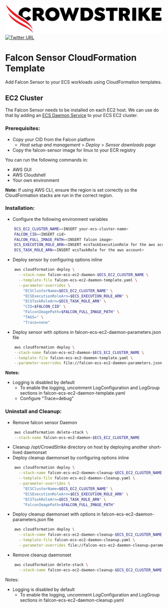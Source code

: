 ![CrowdStrike Falcon](https://raw.githubusercontent.com/CrowdStrike/falconpy/main/docs/asset/cs-logo.png) [![Twitter URL](https://img.shields.io/twitter/url?label=Follow%20%40CrowdStrike&style=social&url=https%3A%2F%2Ftwitter.com%2FCrowdStrike)](https://twitter.com/CrowdStrike)<br/>

# Falcon Sensor CloudFormation Template
Add Falcon Sensor to your ECS workloads using CloudFormation templates.

## EC2 Cluster
The Falcon Sensor needs to be installed on each EC2 host.
We can use do that by adding an [ECS Daemon Service](https://docs.aws.amazon.com/AmazonECS/latest/developerguide/ecs_services.html#service_scheduler_daemon) to your ECS EC2 cluster.

### Prerequisites:
- Copy your CID from the Falcon platform
  - _Host setup and management_ > _Deploy_ > _Sensor downloads page_
- Copy the falcon-sensor image for linux to your ECR registry

You can run the following commands in:
- AWS GUI 
- AWS Cloudshell
- Your own environment

**Note:** If using AWS CLI, ensure the region is set correctly so the CloudFormation stacks are
run in the correct region.


### Installation:
- Configure the following environment variables
```bash
    ECS_EC2_CLUSTER_NAME=<INSERT your-ecs-cluster-name>
    FALCON_CID=<INSERT cid>
    FALCON_FULL_IMAGE_PATH=<INSERT falcon image>
    ECS_EXECUTION_ROLE_ARN=<INSERT ecsTaskExecutionRole for the aws account>
    ECS_TASK_ROLE_ARN=<INSERT ecsTaskRole for the aws account>
```

- Deploy sensor by configuring options inline
```bash
    aws cloudformation deploy \
      --stack-name falcon-ecs-ec2-daemon-$ECS_EC2_CLUSTER_NAME \
      --template-file falcon-ecs-ec2-daemon-template.yaml \
      --parameter-overrides \
        "ECSClusterName=$ECS_EC2_CLUSTER_NAME" \
        "ECSExecutionRoleArn=$ECS_EXECUTION_ROLE_ARN" \
        "ECSTaskRoleArn=$ECS_TASK_ROLE_ARN" \
        "CID=$FALCON_CID" \
        "FalconImagePath=$FALCON_FULL_IMAGE_PATH" \
        "TAGS=" \
        "Trace=none"
```

- Deploy sensor with options in falcon-ecs-ec2-daemon-parameters.json file
```bash
    aws cloudformation deploy \
    --stack-name falcon-ecs-ec2-daemon-$ECS_EC2_CLUSTER_NAME \
    --template-file falcon-ecs-ec2-daemon-template.yaml \
    --parameter-overrides file://falcon-ecs-ec2-daemon-parameters.json
```

**Notes:**
- Logging is disabled by default
  - To enable the logging, uncomment LogConfiguration and LogGroup sections in
  falcon-ecs-ec2-daemon-template.yaml
  - Configure "Trace=debug"


### Uninstall and Cleanup:
- Remove falcon sensor Daemon
```bash
    aws cloudformation delete-stack \
    --stack-name falcon-ecs-ec2-daemon-$ECS_EC2_CLUSTER_NAME
```

- Cleanup /opt/CrowdStrike directory on host by deploying another short-lived daemonset
- Deploy cleanup daemonset by configuring options inline
```bash
    aws cloudformation deploy \
      --stack-name falcon-ecs-ec2-daemon-cleanup-$ECS_EC2_CLUSTER_NAME \
      --template-file falcon-ecs-ec2-daemon-cleanup.yaml \
      --parameter-overrides \
        "ECSClusterName=$ECS_EC2_CLUSTER_NAME" \
        "ECSExecutionRoleArn=$ECS_EXECUTION_ROLE_ARN" \
        "ECSTaskRoleArn=$ECS_TASK_ROLE_ARN" \
        "FalconImagePath=$FALCON_FULL_IMAGE_PATH"
```

- Deploy cleanup daemonset with options in falcon-ecs-ec2-daemon-parameters.json file
```bash
    aws cloudformation deploy \
      --stack-name falcon-ecs-ec2-daemon-cleanup-$ECS_EC2_CLUSTER_NAME \
      --template-file falcon-ecs-ec2-daemon-cleanup.yaml \
      --parameter-overrides file://falcon-ecs-ec2-daemon-cleanup-parameters.json
```

- Remove cleanup daemonset
```bash
    aws cloudformation delete-stack \
      --stack-name falcon-ecs-ec2-daemon-cleanup-$ECS_EC2_CLUSTER_NAME
```

Notes:
- Logging is disabled by default
  - To enable the logging, uncomment LogConfiguration and LogGroup sections in
  falcon-ecs-ec2-daemon-cleanup.yaml


